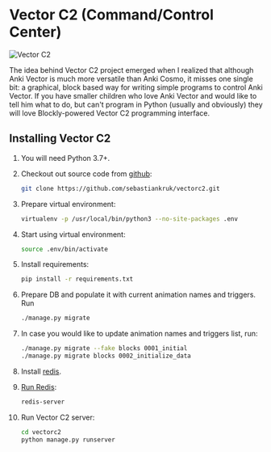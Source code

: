 # Vector C2 (Command/Control Center)

![Vector C2](./src/img/cc-logo-black.png "Vector Command/Control Center")

The idea behind Vector C2 project emerged when I realized that although Anki Vector is much more versatile than Anki Cosmo, it misses one single bit: a graphical, block based way for writing simple programs to control Anki Vector. If you have smaller children who love Anki Vector and would like to tell him what to do, but can't program in Python (usually and obviously) they will love Blockly-powered Vector C2 programming interface.

## Installing Vector C2

1. You will need Python 3.7+.
1. Checkout out source code from [github](https://github.com/sebastiankruk/vectorc2):

    ```bash
    git clone https://github.com/sebastiankruk/vectorc2.git
    ```

1. Prepare virtual environment:

    ```bash
    virtualenv -p /usr/local/bin/python3 --no-site-packages .env
    ```

1. Start using virtual environment:

    ```bash
    source .env/bin/activate
    ```

1. Install requirements:

    ```bash
    pip install -r requirements.txt
    ```

1. Prepare DB and populate it with current animation names and triggers. Run 
    ```bash
    ./manage.py migrate
    ```
1. In case you would like to update animation names and triggers list, run:
    ```bash
    ./manage.py migrate --fake blocks 0001_initial
    ./manage.py migrate blocks 0002_initialize_data
    ```


1. Install [redis](https://redis.io/).
1. [Run Redis](https://redis.io/topics/quickstart):

    ```bash
    redis-server
    ```

1. Run Vector C2 server:

    ```bash
    cd vectorc2
    python manage.py runserver
    ```